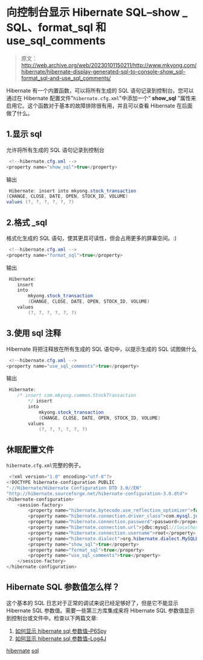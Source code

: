# 向控制台显示 Hibernate SQL–show _ SQL、format_sql 和 use_sql_comments

> 原文：<http://web.archive.org/web/20230101150211/http://www.mkyong.com/hibernate/hibernate-display-generated-sql-to-console-show_sql-format_sql-and-use_sql_comments/>

Hibernate 有一个内置函数，可以将所有生成的 SQL 语句记录到控制台。您可以通过在 Hibernate 配置文件"`hibernate.cfg.xml`"中添加一个" **show_sql** "属性来启用它。这个函数对于基本的故障排除很有用，并且可以查看 Hibernate 在后面做了什么。

## 1.显示 sql

允许将所有生成的 SQL 语句记录到控制台

```java
 <!--hibernate.cfg.xml -->
<property name="show_sql">true</property> 
```

输出

```java
 Hibernate: insert into mkyong.stock_transaction 
(CHANGE, CLOSE, DATE, OPEN, STOCK_ID, VOLUME) 
values (?, ?, ?, ?, ?, ?) 
```

 ## 2.格式 _sql

格式化生成的 SQL 语句，使其更具可读性，但会占用更多的屏幕空间。:)

```java
 <!--hibernate.cfg.xml -->
<property name="format_sql">true</property> 
```

输出

```java
 Hibernate: 
    insert 
    into
        mkyong.stock_transaction
        (CHANGE, CLOSE, DATE, OPEN, STOCK_ID, VOLUME) 
    values
        (?, ?, ?, ?, ?, ?) 
```

 ## 3.使用 sql 注释

Hibernate 将把注释放在所有生成的 SQL 语句中，以提示生成的 SQL 试图做什么

```java
 <!--hibernate.cfg.xml -->
<property name="use_sql_comments">true</property> 
```

输出

```java
 Hibernate: 
    /* insert com.mkyong.common.StockTransaction
        */ insert 
        into
            mkyong.stock_transaction
            (CHANGE, CLOSE, DATE, OPEN, STOCK_ID, VOLUME) 
        values
            (?, ?, ?, ?, ?, ?) 
```

## 休眠配置文件

`hibernate.cfg.xml`完整的例子。

```java
 <?xml version="1.0" encoding="utf-8"?>
<!DOCTYPE hibernate-configuration PUBLIC
"-//Hibernate/Hibernate Configuration DTD 3.0//EN"
"http://hibernate.sourceforge.net/hibernate-configuration-3.0.dtd">
<hibernate-configuration>
    <session-factory>
        <property name="hibernate.bytecode.use_reflection_optimizer">false</property>
        <property name="hibernate.connection.driver_class">com.mysql.jdbc.Driver</property>
        <property name="hibernate.connection.password">password</property>
        <property name="hibernate.connection.url">jdbc:mysql://localhost:3306/mkyong</property>
        <property name="hibernate.connection.username">root</property>
        <property name="hibernate.dialect">org.hibernate.dialect.MySQLDialect</property>
        <property name="show_sql">true</property>
        <property name="format_sql">true</property>
        <property name="use_sql_comments">true</property>
    </session-factory>
</hibernate-configuration> 
```

## Hibernate SQL 参数值怎么样？

这个基本的 SQL 日志对于正常的调试来说已经足够好了，但是它不能显示 Hibernate SQL 参数值。需要一些第三方库集成来将 Hibernate SQL 参数值显示到控制台或文件中。检查以下两篇文章:

1.  [如何显示 hibernate sql 参数值–P6Spy](http://web.archive.org/web/20190223085535/http://www.mkyong.com/hibernate/how-to-display-hibernate-sql-parameter-values-solution/)
2.  [如何显示 hibernate sql 参数值–Log4J](http://web.archive.org/web/20190223085535/http://www.mkyong.com/hibernate/how-to-display-hibernate-sql-parameter-values-log4j/)

[hibernate](http://web.archive.org/web/20190223085535/http://www.mkyong.com/tag/hibernate/) [sql](http://web.archive.org/web/20190223085535/http://www.mkyong.com/tag/sql/)







